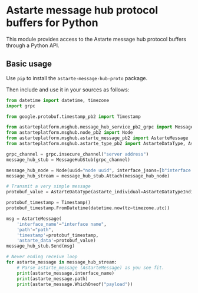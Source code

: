 <!--
Copyright 2023 SECO Mind Srl

SPDX-License-Identifier: Apache-2.0
-->

# Astarte message hub protocol buffers for Python

This module provides access to the Astarte message hub protocol buffers through a Python API.

## Basic usage

Use `pip` to install the `astarte-message-hub-proto` package.

Then include and use it in your sources as follows:
```Python
from datetime import datetime, timezone
import grpc

from google.protobuf.timestamp_pb2 import Timestamp

from astarteplatform.msghub.message_hub_service_pb2_grpc import MessageHubStub
from astarteplatform.msghub.node_pb2 import Node
from astarteplatform.msghub.astarte_message_pb2 import AstarteMessage
from astarteplatform.msghub.astarte_type_pb2 import AstarteDataType, AstarteDataTypeIndividual

grpc_channel = grpc.insecure_channel("server address")
message_hub_stub = MessageHubStub(grpc_channel)

message_hub_node = Node(uuid="node uuid", interface_jsons=[b"interface 1 bin", b"interface 2 bin"])
message_hub_stream = message_hub_stub.Attach(message_hub_node)

# Transmit a very simple message
protobuf_value = AstarteDataType(astarte_individual=AstarteDataTypeIndividual(astarte_double=42.1))

protobuf_timestamp = Timestamp()
protobuf_timestamp.FromDatetime(datetime.now(tz=timezone.utc))

msg = AstarteMessage(
    'interface_name'="interface name",
    'path'="path",
    'timestamp'=protobuf_timestamp,
    'astarte_data'=protobuf_value)
message_hub_stub.Send(msg)

# Never ending receive loop
for astarte_message in message_hub_stream:
    # Parse astarte_message (AstarteMessage) as you see fit.
    print(astarte_message.interface_name)
    print(astarte_message.path)
    print(astarte_message.WhichOneof("payload"))
```
